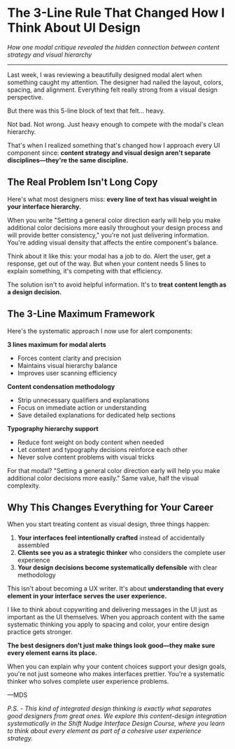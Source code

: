 # **The 3-Line Rule That Changed How I Think About UI Design**

*How one modal critique revealed the hidden connection between content strategy and visual hierarchy*

---

Last week, I was reviewing a beautifully designed modal alert when something caught my attention. The designer had nailed the layout, colors, spacing, and alignment. Everything felt really strong from a visual design perspective.

But there was this 5-line block of text that felt... heavy.

Not bad. Not wrong. Just heavy enough to compete with the modal's clean hierarchy.

That's when I realized something that's changed how I approach every UI component since: **content strategy and visual design aren't separate disciplines—they're the same discipline.**

## **The Real Problem Isn't Long Copy**

Here's what most designers miss: **every line of text has visual weight in your interface hierarchy.**

When you write "Setting a general color direction early will help you make additional color decisions more easily throughout your design process and will provide better consistency," you're not just delivering information. You're adding visual density that affects the entire component's balance.

Think about it like this: your modal has a job to do. Alert the user, get a response, get out of the way. But when your content needs 5 lines to explain something, it's competing with that efficiency.

The solution isn't to avoid helpful information. It's to **treat content length as a design decision.**

## **The 3-Line Maximum Framework**

Here's the systematic approach I now use for alert components:

**3 lines maximum for modal alerts**
- Forces content clarity and precision
- Maintains visual hierarchy balance
- Improves user scanning efficiency

**Content condensation methodology**
- Strip unnecessary qualifiers and explanations
- Focus on immediate action or understanding
- Save detailed explanations for dedicated help sections

**Typography hierarchy support**
- Reduce font weight on body content when needed
- Let content and typography decisions reinforce each other
- Never solve content problems with visual tricks

For that modal? "Setting a general color direction early will help you make additional color decisions more easily." Same value, half the visual complexity.

## **Why This Changes Everything for Your Career**

When you start treating content as visual design, three things happen:

1. **Your interfaces feel intentionally crafted** instead of accidentally assembled
2. **Clients see you as a strategic thinker** who considers the complete user experience
3. **Your design decisions become systematically defensible** with clear methodology

This isn't about becoming a UX writer. It's about **understanding that every element in your interface serves the user experience.**

I like to think about copywriting and delivering messages in the UI just as important as the UI themselves. When you approach content with the same systematic thinking you apply to spacing and color, your entire design practice gets stronger.

**The best designers don't just make things look good—they make sure every element earns its place.**

When you can explain why your content choices support your design goals, you're not just someone who makes interfaces prettier. You're a systematic thinker who solves complete user experience problems.

—MDS

*P.S. - This kind of integrated design thinking is exactly what separates good designers from great ones. We explore this content-design integration systematically in the Shift Nudge Interface Design Course, where you learn to think about every element as part of a cohesive user experience strategy.* 